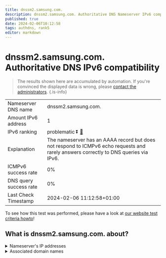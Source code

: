 ```yaml
---
title: dnssm2.samsung.com.
description: dnssm2.samsung.com. Authoritative DNS Nameserver IPv6 compatibility
published: true
date: 2024-02-06T10:12:58
tags: authdns, rank5
editor: markdown
---
```


# dnssm2.samsung.com. Authoritative DNS IPv6 compatibility

> The results shown here are accumulated by automation. If you're convinced the displayed data is wrong, please [contact the administrators](/howto/chat). 
{.is-info}




|   |   |
| - | - |
| Nameserver DNS name | dnssm2.samsung.com.
| Amount IPv6 address | 1
| IPv6 ranking | problematic :arrow_double_down: [🔗](/howto/ranking) |
| Explanation | The nameserver has an AAAA record but does not respond to ICMPv6 echo requests and rarely answers correctly to DNS queries via IPv6. |
| ICMPv6 success rate | 0%|
| DNS query success rate | 0% |
| Last Check Timestamp | 2024-02-06 11:12:58+01:00 |

To see how this test was performed, please have a look at [our website test criteria howto](/howto/testcriteria/authdns)!


## What is dnssm2.samsung.com. about?




<details>
<summary>Nameserver's IP addresses</summary>

2001:330:a:300b:112:107:53:58

</details>



<details>
<summary>Associated domain names</summary>

www.samsung.com

</details>
